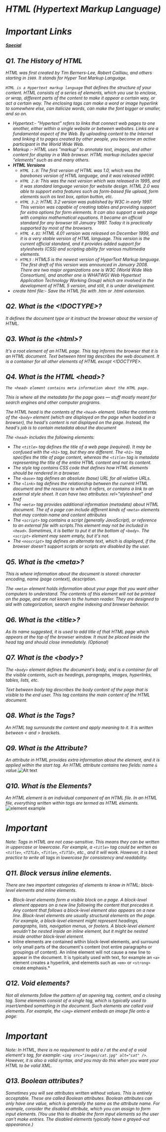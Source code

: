 ***<h1 align="center">HTML (Hypertext Markup Language)</h1>***
# ***Important Links***
***[Special](https://html.spec.whatwg.org/multipage/indices.html#element-content-categories)***
## ***Q1. The History of HTML***
*HTML was first created by Tim Berners-Lee, Robert Cailliau, and others starting in `1989`. It stands for Hyper Text Markup Language.*

*`HTML is a Hypertext markup language` that defines the structure of your content. HTML consists of a series of elements, which you use to enclose, or wrap, different parts of the content to make it appear a certain way, or act a certain way. The enclosing tags can make a word or image hyperlink to somewhere else, can italicize words, can make the font bigger or smaller, and so on.*
* *Hypertext:- "Hypertext" refers to links that connect web pages to one another, either within a single website or between websites. Links are a fundamental aspect of the Web. By uploading content to the Internet and linking it to pages created by other people, you become an active participant in the World Wide Web.*
* *Markup :- HTML uses "markup" to annotate text, images, and other content for display in a Web browser. HTML markup includes special "elements" such as  <title>, </title> and many others.*
* ***HTML Versions***
    * *`HTML 1.0`: The first version of HTML was 1.0, which was the barebones version of HTML language, and it was released in1991.*
    * *`HTML 2.0`: This was the next version which was released in 1995, and it was standard language version for website design. HTML 2.0 was able to support extra features such as form-based file upload, form elements such as text box, option button, etc.*
    * *`HTML 3.2`: HTML 3.2 version was published by W3C in early 1997. This version was capable of creating tables and providing support for extra options for form elements. It can also support a web page with complex mathematical equations. It became an official standard for any browser till January 1997. Today it is practically supported by most of the browsers.*
    * *`HTML 4.01`: HTML 4.01 version was released on December 1999, and it is a very stable version of HTML language. This version is the current official standard, and it provides added support for stylesheets (CSS) and scripting ability for various multimedia elements.*
    * *`HTML5` : HTML5 is the newest version of HyperText Markup language. The first draft of this version was announced in January 2008. There are two major organizations one is W3C (World Wide Web Consortium), and another one is WHATWG( Web Hypertext Application Technology Working Group) which are involved in the development of HTML 5 version, and still, it is under development.*
* *create html file:- Save the HTML file with .htm or .html extension.*
## ***Q2. What is the <!DOCTYPE>?***
*It defines the document type or it instruct the browser about the version of HTML.*
## ***Q3. What is the &lt;html&gt;?***
*It's a root element of an HTML page. This tag informs the browser that it is an HTML document. Text between html tag describes the web document. It is a container for all other elements of HTML except <!DOCTYPE>.*

## ***Q4. What is the HTML &lt;head&gt;?***
*`The <head> element contains meta information about the HTML page.`*

*This is where all the metadata for the page goes — stuff mostly meant for search engines and other computer programs.*

*The HTML head is the contents of the `<head>` element. Unlike the contents of the `<body>` element (which are displayed on the page when loaded in a browser), the head's content is not displayed on the page. Instead, the head's job is to contain metadata about the document*

*The `<head>` includes the following elements:*
* *The `<title>` tag defines the title of a web page (required). It may be confused with the `<h1>` tag, but they are different. The `<h1> `tag specifies the title of page content, whereas the `<title>` tag is metadata representing the title of the entire HTML content and not its content.*
* *The style tag contains CSS code that defines how HTML elements should be rendered in a browser.*
* *The `<base>` tag defines an absolute (base) URL for all relative URLs.*
* *The `<link>` tag defines the relationship between the current HTML document and the resource to which it refers, or contains a link to an external style sheet. It can have two attributes: rel="stylesheet" and href*
* *The `<meta>` tag provides additional information (metadata) about HTML document. The <head> of a page can include different kinds of `<meta>` elements that may contain name and content attributes*
* *The `<script>` tag contains a script (generally JavaScript), or reference to an external file with scripts.This element may not be included in `<head>`. Sometimes, it is better to put it at the bottom of `<body>`. The `<script>` element may seem empty, but it's not.*
* *The `<noscript>` tag defines an alternate text, which is displayed, if the browser doesn’t support scripts or scripts are disabled by the user.*

## ***Q5. What is the &lt;meta&gt;?***
*This is where information about the document is stored: character encoding, name (page context), description.*

*The `<meta>` element holds information about your page that you want other computers to understand. The contents of this element will not be printed on the page, and are not known to the human reader. They are designed to aid with categorization, search engine indexing and browser behavior.*

## ***Q6. What is the &lt;title&gt;?***
*As its name suggested, it is used to add title of that HTML page which appears at the top of the browser window. It must be placed inside the head tag and should close immediately. (Optional)*
## ***Q7. What is the &lt;body&gt;?***
*The `<body>` element defines the document's body, and is a container for all the visible contents, such as headings, paragraphs, images, hyperlinks, tables, lists, etc.*

*Text between body tag describes the body content of the page that is visible to the end user. This tag contains the main content of the HTML document.*

## ***Q8. What is the Tags?***
*An HTML tag surrounds the content and apply meaning to it. It is written between < and > brackets.*
## ***Q9. What is the Attribute?***
*An attribute in HTML provides extra information about the element, and it is applied within the start tag. An HTML attribute contains two fields: name `&` value.*![Alt text](https://developer.mozilla.org/en-US/docs/Learn/HTML/Introduction_to_HTML/Getting_started/grumpy-cat-attribute-small.png)
## ***Q10. What is the Elements?***
*An HTML element is an individual component of an HTML file. In an HTML file, everything written within tags are termed as HTML elements.*
![element example](https://developer.mozilla.org/en-US/docs/Learn/HTML/Introduction_to_HTML/Getting_started/grumpy-cat-small.png)

# ***Important***
*Note: Tags in HTML are not case-sensitive. This means they can be written in uppercase or lowercase. For example, a `<title>` tag could be written as `<title>`, `<TITLE>`, `<Title>`, `<TiTlE>`, etc., and it will work. However, it is best practice to write all tags in lowercase for consistency and readability.*

## ***Q11. Block versus inline elements.***
*There are two important categories of elements to know in HTML: block-level elements and inline elements.*
* *Block-level elements form a visible block on a page. A block-level element appears on a new line following the content that precedes it. Any content that follows a block-level element also appears on a new line. Block-level elements are usually structural elements on the page. For example, a block-level element might represent headings, paragraphs, lists, navigation menus, or footers. A block-level element wouldn't be nested inside an inline element, but it might be nested inside another block-level element.*
* Inline elements are contained within block-level elements, and surround only small parts of the document's content (not entire paragraphs or groupings of content). An inline element will not cause a new line to appear in the document. It is typically used with text, for example an `<a>` element creates a hyperlink, and elements such as `<em>` or `<strong>` create emphasis.*

## ***Q12. Void elements?***
*Not all elements follow the pattern of an opening tag, content, and a closing tag. Some elements consist of a single tag, which is typically used to insert/embed something in the document. Such elements are called void elements. For example, the `<img>` element embeds an image file onto a page:*

# ***Important***
*Note: In HTML, there is no requirement to add a / at the end of a void element's tag, for example: `<img src="images/cat.jpg" alt="cat" />`. However, it is also a valid syntax, and you may do this when you want your HTML to be valid XML.*

##  ***Q13. Boolean attributes?***
*Sometimes you will see attributes written without values. This is entirely acceptable. These are called Boolean attributes. Boolean attributes can only have one value, which is generally the same as the attribute name. For example, consider the disabled attribute, which you can assign to form input elements. (You use this to disable the form input elements so the user can't make entries. The disabled elements typically have a grayed-out appearance.)*